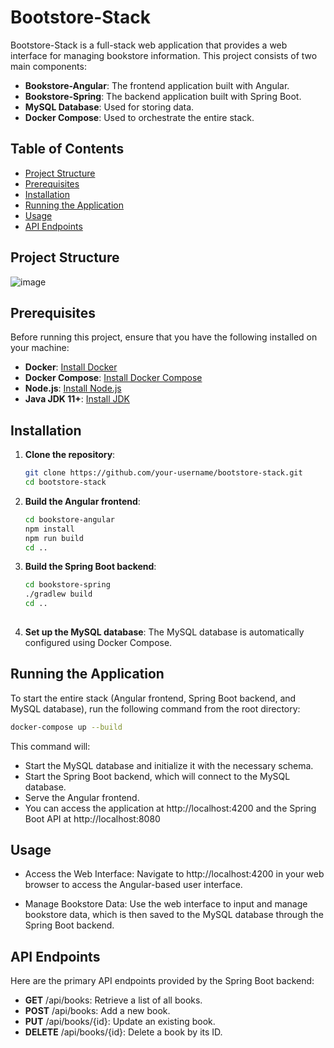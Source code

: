 # Bootstore-Stack

Bootstore-Stack is a full-stack web application that provides a web interface for managing bookstore information. This project consists of two main components:

- **Bookstore-Angular**: The frontend application built with Angular.
- **Bookstore-Spring**: The backend application built with Spring Boot.
- **MySQL Database**: Used for storing data.
- **Docker Compose**: Used to orchestrate the entire stack.

## Table of Contents

- [Project Structure](#project-structure)
- [Prerequisites](#prerequisites)
- [Installation](#installation)
- [Running the Application](#running-the-application)
- [Usage](#usage)
- [API Endpoints](#api-endpoints)

## Project Structure

![image](https://github.com/user-attachments/assets/bc891594-baed-4e0f-bfa4-ecddd0cb0e26)

## Prerequisites

Before running this project, ensure that you have the following installed on your machine:

- **Docker**: [Install Docker](https://docs.docker.com/get-docker/)
- **Docker Compose**: [Install Docker Compose](https://docs.docker.com/compose/install/)
- **Node.js**: [Install Node.js](https://nodejs.org/)
- **Java JDK 11+**: [Install JDK](https://openjdk.java.net/install/)

## Installation

1. **Clone the repository**:
   ```bash
   git clone https://github.com/your-username/bootstore-stack.git
   cd bootstore-stack

2. **Build the Angular frontend**:
   ```bash
   cd bookstore-angular
   npm install
   npm run build
   cd ..

3. **Build the Spring Boot backend**:
   ```bash
   cd bookstore-spring
   ./gradlew build
   cd ..
  
4. **Set up the MySQL database**:
   The MySQL database is automatically configured using Docker Compose.

## Running the Application
To start the entire stack (Angular frontend, Spring Boot backend, and MySQL database), run the following command from the root directory:

 ```bash
 docker-compose up --build
 ```
This command will:

- Start the MySQL database and initialize it with the necessary schema.
- Start the Spring Boot backend, which will connect to the MySQL database.
- Serve the Angular frontend.
- You can access the application at http://localhost:4200 and the Spring Boot API at http://localhost:8080

## Usage

- Access the Web Interface: Navigate to http://localhost:4200 in your web browser to access the Angular-based user interface.

- Manage Bookstore Data: Use the web interface to input and manage bookstore data, which is then saved to the MySQL database through the Spring Boot backend.

## API Endpoints

Here are the primary API endpoints provided by the Spring Boot backend:

- **GET** /api/books: Retrieve a list of all books.
- **POST** /api/books: Add a new book.
- **PUT** /api/books/{id}: Update an existing book.
- **DELETE** /api/books/{id}: Delete a book by its ID.
